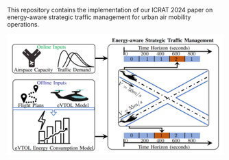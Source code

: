 This repository contains the implementation of our ICRAT 2024 paper on energy-aware strategic traffic management for urban air mobility operations. 

![Schemati Diagram of the Developed Framework](img/schematic_diagram.png)

